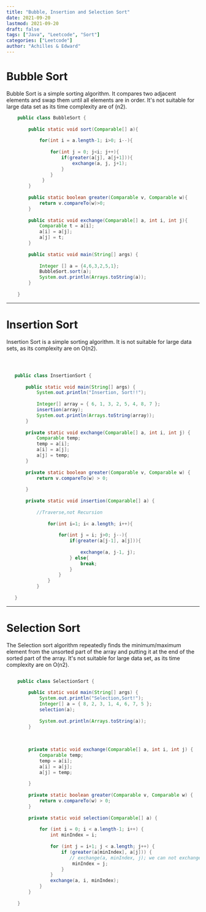 ```yaml
---
title: "Bubble, Insertion and Selection Sort"
date: 2021-09-20
lastmod: 2021-09-20
draft: false
tags: ["Java", "Leetcode", "Sort"]
categories: ["Leetcode"]
author: "Achilles & Edward"
---
```



# Bubble Sort

Bubble Sort	is a simple sorting algorithm. It compares two adjacent elements and swap 
them until all elements are in order. It's not suitable for large data set as its time complexity
are of (n2). 

``` Java
	public class BubbleSort {
	    
	    public static void sort(Comparable[] a){
	
	        for(int i = a.length-1; i>0; i--){
	
	            for(int j = 0; j<i; j++){
	                if(greater(a[j], a[j+1])){
	                    exchange(a, j, j+1);
	                }
	            }
	         }
	    }
	
	    public static boolean greater(Comparable v, Comparable w){
	        return v.compareTo(w)>0;
	    }    
	
	    public static void exchange(Comparable[] a, int i, int j){
	        Comparable t = a[i];
	        a[i] = a[j];
	        a[j] = t;
	    }
	
	    public static void main(String[] args) {
	        
	        Integer [] a = {4,6,3,2,5,1};
	        BubbleSort.sort(a);
	        System.out.println(Arrays.toString(a));
	    }   
	    
	}
```

------------



# Insertion Sort

Insertion Sort is a simple sorting algorithm. It is not suitable for large data sets, 
as its complexity are on  O(n2).



 ``` Java



	public class InsertionSort {
	
	    public static void main(String[] args) {
	        System.out.println("Insertion, Sort!!");
	
	        Integer[] array = { 6, 1, 3, 2, 5, 4, 8, 7 };
	        insertion(array);
	        System.out.println(Arrays.toString(array));
	    }
	
	    private static void exchange(Comparable[] a, int i, int j) {
	        Comparable temp;
	        temp = a[i];
	        a[i] = a[j];
	        a[j] = temp;
	    }
	
	    private static boolean greater(Comparable v, Comparable w) {
	        return v.compareTo(w) > 0;
	
	    }
	
	    private static void insertion(Comparable[] a) {
	
	        //Traverse,not Recursion
	
	            for(int i=1; i< a.length; i++){
	
	                for(int j = i; j>0; j--){
	                    if(greater(a[j-1], a[j])){
	
	                        exchange(a, j-1, j);
	                    } else{
	                        break;
	                    }
	                }
	            }
	        }
	
	}
```
------

# Selection Sort	
	
The Selection sort algorithm repeatedly finds the minimum/maximum element from the unsorted part of the array and putting it at the end of the sorted part of the array. 	It's not suitable for large data set, as its time complexity are on O(n2).


``` Java

	public class SelectionSort {
	
	    public static void main(String[] args) {
	        System.out.println("Selection,Sort!");
	        Integer[] a = { 8, 2, 3, 1, 4, 6, 7, 5 };
	        selection(a);
	
	        System.out.println(Arrays.toString(a));
	    }
	
	 
	
	    private static void exchange(Comparable[] a, int i, int j) {
	        Comparable temp;
	        temp = a[i];
	        a[i] = a[j];
	        a[j] = temp;
	
	    }
	
	    private static boolean greater(Comparable v, Comparable w) {
	        return v.compareTo(w) > 0;
	    }
	
	    private static void selection(Comparable[] a) {
	
	        for (int i = 0; i < a.length-1; i++) {
	            int minIndex = i;
	
	            for (int j = i+1; j < a.length; j++) {
	                if (greater(a[minIndex], a[j])) {
	                   // exchange(a, minIndex, j); we can not exchange here,see i as assistant point every time need to move forward.
	                    minIndex = j;
	                }
	            }
	            exchange(a, i, minIndex);
	        }
	    }
	
	}